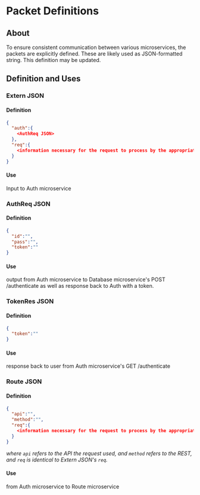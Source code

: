 # Packet Definitions
## About
To ensure consistent communication between various microservices, the packets are explicitly defined. These are likely used as JSON-formatted string.
This definition may be updated.

## Definition and Uses
### Extern JSON 
#### Definition
```json
{
  "auth":{
    <AuthReq JSON>
  },
  "req":{
    <information necessary for the request to process by the appropriate end-point microservice. Ignored at GET `/authenticate`>
  }
}
```
#### Use
Input to Auth microservice
### AuthReq JSON
#### Definition
```json
{
  "id":"",
  "pass":"",
  "token":""
}
```
#### Use
output from Auth microservice to Database microservice's POST /authenticate as well as response back to Auth with a token.
### TokenRes JSON
#### Definition
```json
{
  "token":""
}
```
#### Use
response back to user from Auth microservice's GET /authenticate
### Route JSON
#### Definition
```json
{
  "api":"",
  "method":"",
  "req":{
    <information necessary for the request to process by the appropriate end-point microservice.>
  }
}
```
*where `api` refers to the API the request used, and `method` refers to the REST, and `req` is identical to Extern JSON's `req`.*
#### Use
from Auth microservice to Route microservice
